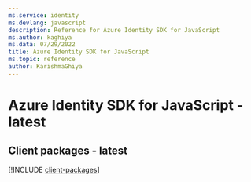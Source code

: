 ```yaml
---
ms.service: identity
ms.devlang: javascript
description: Reference for Azure Identity SDK for JavaScript
ms.author: kaghiya
ms.data: 07/29/2022
title: Azure Identity SDK for JavaScript
ms.topic: reference
author: KarishmaGhiya
---
```

# Azure Identity SDK for JavaScript - latest

## Client packages - latest
[!INCLUDE [client-packages](identity-client-index.md)]